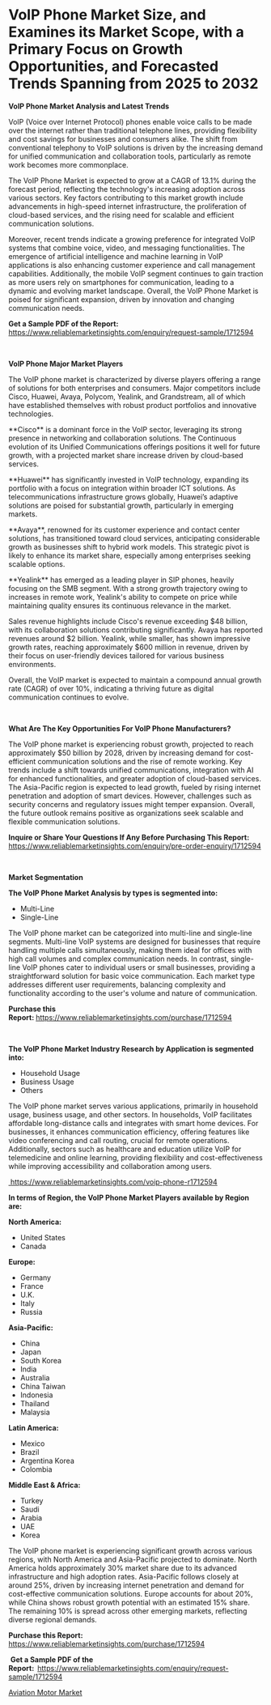 <p><h1>VoIP Phone Market Size, and Examines its Market Scope, with a Primary Focus on Growth Opportunities, and Forecasted Trends Spanning from 2025 to 2032</h1></p><p><strong>VoIP Phone Market Analysis and Latest Trends</strong></p>
<p><p>VoIP (Voice over Internet Protocol) phones enable voice calls to be made over the internet rather than traditional telephone lines, providing flexibility and cost savings for businesses and consumers alike. The shift from conventional telephony to VoIP solutions is driven by the increasing demand for unified communication and collaboration tools, particularly as remote work becomes more commonplace.</p><p>The VoIP Phone Market is expected to grow at a CAGR of 13.1% during the forecast period, reflecting the technology's increasing adoption across various sectors. Key factors contributing to this market growth include advancements in high-speed internet infrastructure, the proliferation of cloud-based services, and the rising need for scalable and efficient communication solutions.</p><p>Moreover, recent trends indicate a growing preference for integrated VoIP systems that combine voice, video, and messaging functionalities. The emergence of artificial intelligence and machine learning in VoIP applications is also enhancing customer experience and call management capabilities. Additionally, the mobile VoIP segment continues to gain traction as more users rely on smartphones for communication, leading to a dynamic and evolving market landscape. Overall, the VoIP Phone Market is poised for significant expansion, driven by innovation and changing communication needs.</p></p>
<p><strong>Get a Sample PDF of the Report:&nbsp;</strong> <a href="https://www.reliablemarketinsights.com/enquiry/request-sample/1712594?utm_campaign=3044&utm_medium=2&utm_source=Github&utm_content=ia&utm_term=06042025&utm_id=voip-phone">https://www.reliablemarketinsights.com/enquiry/request-sample/1712594</a></p>
<p>&nbsp;</p>
<p><strong>VoIP Phone Major Market Players</strong></p>
<p><p>The VoIP phone market is characterized by diverse players offering a range of solutions for both enterprises and consumers. Major competitors include Cisco, Huawei, Avaya, Polycom, Yealink, and Grandstream, all of which have established themselves with robust product portfolios and innovative technologies.</p><p>**Cisco** is a dominant force in the VoIP sector, leveraging its strong presence in networking and collaboration solutions. The Continuous evolution of its Unified Communications offerings positions it well for future growth, with a projected market share increase driven by cloud-based services.</p><p>**Huawei** has significantly invested in VoIP technology, expanding its portfolio with a focus on integration within broader ICT solutions. As telecommunications infrastructure grows globally, Huawei’s adaptive solutions are poised for substantial growth, particularly in emerging markets.</p><p>**Avaya**, renowned for its customer experience and contact center solutions, has transitioned toward cloud services, anticipating considerable growth as businesses shift to hybrid work models. This strategic pivot is likely to enhance its market share, especially among enterprises seeking scalable options.</p><p>**Yealink** has emerged as a leading player in SIP phones, heavily focusing on the SMB segment. With a strong growth trajectory owing to increases in remote work, Yealink's ability to compete on price while maintaining quality ensures its continuous relevance in the market.</p><p>Sales revenue highlights include Cisco's revenue exceeding $48 billion, with its collaboration solutions contributing significantly. Avaya has reported revenues around $2 billion. Yealink, while smaller, has shown impressive growth rates, reaching approximately $600 million in revenue, driven by their focus on user-friendly devices tailored for various business environments.</p><p>Overall, the VoIP market is expected to maintain a compound annual growth rate (CAGR) of over 10%, indicating a thriving future as digital communication continues to evolve.</p></p>
<p>&nbsp;</p>
<p><strong>What Are The Key Opportunities For VoIP Phone Manufacturers?</strong></p>
<p><p>The VoIP phone market is experiencing robust growth, projected to reach approximately $50 billion by 2028, driven by increasing demand for cost-efficient communication solutions and the rise of remote working. Key trends include a shift towards unified communications, integration with AI for enhanced functionalities, and greater adoption of cloud-based services. The Asia-Pacific region is expected to lead growth, fueled by rising internet penetration and adoption of smart devices. However, challenges such as security concerns and regulatory issues might temper expansion. Overall, the future outlook remains positive as organizations seek scalable and flexible communication solutions.</p></p>
<p><strong>Inquire or Share Your Questions If Any Before Purchasing This Report:</strong> <a href="https://www.reliablemarketinsights.com/enquiry/pre-order-enquiry/1712594?utm_campaign=3044&utm_medium=2&utm_source=Github&utm_content=ia&utm_term=06042025&utm_id=voip-phone">https://www.reliablemarketinsights.com/enquiry/pre-order-enquiry/1712594</a></p>
<p>&nbsp;</p>
<p><strong>Market Segmentation</strong></p>
<p><strong>The VoIP Phone Market Analysis by types is segmented into:</strong></p>
<p><ul><li>Multi-Line</li><li>Single-Line</li></ul></p>
<p><p>The VoIP phone market can be categorized into multi-line and single-line segments. Multi-line VoIP systems are designed for businesses that require handling multiple calls simultaneously, making them ideal for offices with high call volumes and complex communication needs. In contrast, single-line VoIP phones cater to individual users or small businesses, providing a straightforward solution for basic voice communication. Each market type addresses different user requirements, balancing complexity and functionality according to the user's volume and nature of communication.</p></p>
<p><strong>Purchase this Report:&nbsp;</strong><a href="https://www.reliablemarketinsights.com/purchase/1712594?utm_campaign=3044&utm_medium=2&utm_source=Github&utm_content=ia&utm_term=06042025&utm_id=voip-phone">https://www.reliablemarketinsights.com/purchase/1712594</a></p>
<p>&nbsp;</p>
<p><strong>The VoIP Phone Market Industry Research by Application is segmented into:</strong></p>
<p><ul><li>Household Usage</li><li>Business Usage</li><li>Others</li></ul></p>
<p><p>The VoIP phone market serves various applications, primarily in household usage, business usage, and other sectors. In households, VoIP facilitates affordable long-distance calls and integrates with smart home devices. For businesses, it enhances communication efficiency, offering features like video conferencing and call routing, crucial for remote operations. Additionally, sectors such as healthcare and education utilize VoIP for telemedicine and online learning, providing flexibility and cost-effectiveness while improving accessibility and collaboration among users.</p></p>
<p><a href="https://www.reliablemarketinsights.com/voip-phone-r1712594?utm_campaign=3044&utm_medium=2&utm_source=Github&utm_content=ia&utm_term=06042025&utm_id=voip-phone">&nbsp;https://www.reliablemarketinsights.com/voip-phone-r1712594</a></p>
<p><strong>In terms of Region, the VoIP Phone Market Players available by Region are:</strong></p>
<p>
    <p> <strong> North America: </strong>
        <ul>
            <li>United States</li>
            <li>Canada</li>
        </ul>
        </p> 
    <p> <strong> Europe: </strong>
        <ul>
            <li>Germany</li>
            <li>France</li>
            <li>U.K.</li>
            <li>Italy</li>
            <li>Russia</li>
        </ul>
        </p> 
    <p> <strong> Asia-Pacific: </strong>
        <ul>
            <li>China</li>
            <li>Japan</li>
            <li>South Korea</li>
            <li>India</li>
            <li>Australia</li>
            <li>China Taiwan</li>
            <li>Indonesia</li>
            <li>Thailand</li>
            <li>Malaysia</li>
        </ul>
        </p> 
    <p> <strong> Latin America: </strong>
        <ul>
            <li>Mexico</li>
            <li>Brazil</li>
            <li>Argentina Korea</li>
            <li>Colombia</li>
        </ul>
        </p> 
    <p> <strong> Middle East & Africa: </strong>
        <ul>
            <li>Turkey</li>
            <li>Saudi</li>
            <li>Arabia</li>
            <li>UAE</li>
            <li>Korea</li>
        </ul>
    </p>
    </p>
<p><p>The VoIP phone market is experiencing significant growth across various regions, with North America and Asia-Pacific projected to dominate. North America holds approximately 30% market share due to its advanced infrastructure and high adoption rates. Asia-Pacific follows closely at around 25%, driven by increasing internet penetration and demand for cost-effective communication solutions. Europe accounts for about 20%, while China shows robust growth potential with an estimated 15% share. The remaining 10% is spread across other emerging markets, reflecting diverse regional demands.</p></p>
<p><strong>Purchase this Report: </strong><a href="https://www.reliablemarketinsights.com/purchase/1712594?utm_campaign=3044&utm_medium=2&utm_source=Github&utm_content=ia&utm_term=06042025&utm_id=voip-phone">https://www.reliablemarketinsights.com/purchase/1712594</a></p>
<p>&nbsp;<strong>Get a Sample PDF of the Report:&nbsp;&nbsp;</strong><a href="https://www.reliablemarketinsights.com/enquiry/request-sample/1712594?utm_campaign=3044&utm_medium=2&utm_source=Github&utm_content=ia&utm_term=06042025&utm_id=voip-phone">https://www.reliablemarketinsights.com/enquiry/request-sample/1712594</a></p>
<p><strong></strong></p>
<p><p><a href="https://github.com/elodielamto06/Market-Research-Report-List-1/blob/main/aviation-motor-market.md?utm_campaign=3044&utm_medium=2&utm_source=Github&utm_content=ia&utm_term=06042025&utm_id=voip-phone">Aviation Motor Market</a></p></p>